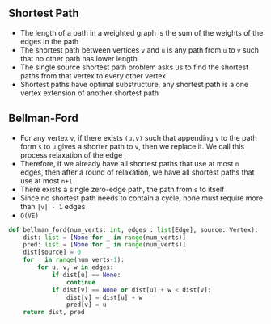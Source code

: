## Shortest Path
- The length of a path in a weighted graph is the sum of the weights of the edges in the path
- The shortest path between vertices `v` and `u` is any path from `u` to `v` such that no other path has lower length
- The single source shortest path problem asks us to find the shortest paths from that vertex to every other vertex
- Shortest paths have optimal substructure, any shortest path is a one vertex extension of another shortest path

## Bellman-Ford
- For any vertex `v`, if there exists `(u,v)` such that appending `v` to the path form `s` to `u` gives a shorter path to `v`, then we replace it. We call this process relaxation of the edge
- Therefore, if we already have all shortest paths that use at most `n` edges, then after a round of relaxation, we have all shortest paths that use at most `n+1`
- There exists a single zero-edge path, the path from `s` to itself
- Since no shortest path needs to contain a cycle, none must require more than `|v| - 1` edges
- `O(VE)`
```python
def bellman_ford(num_verts: int, edges : list[Edge], source: Vertex):
	dist: list = [None for _ in range(num_verts)]
	pred: list = [None for _ in range(num_verts)]
	dist[source] = 0
	for _ in range(num_verts-1):
		for u, v, w in edges:
			if dist[u] == None:
				continue
			if dist[v] == None or dist[u] + w < dist[v]:
				dist[v] = dist[u] + w
				pred[v] = u
	return dist, pred
```